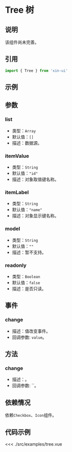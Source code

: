 # Tree 树 <xin-tag message="暂未实现" color="warning" fill></xin-tag>

## 说明

该组件尚未完善。

## 引用
```js
import { Tree } from 'xin-ui'
```

## 示例
<div>
  <example-tree/>
</div>

## 参数

### list

* 类型：`Array`
* 默认值：`[]`
* 描述：数据源。

### itemValue

* 类型：`String`
* 默认值：`"id"`
* 描述：对象取值键名称。

### itemLabel

* 类型：`String`
* 默认值：`"name"`
* 描述：对象显示键名称。

### model

* 类型：`String`
* 默认值：`""`
* 描述：暂不支持。

### readonly

* 类型：`Boolean`
* 默认值：`false`
* 描述：是否只读。

## 事件

### change

* 描述：值改变事件。
* 回调参数: `value`。

## 方法

### change

* 描述：。
* 回调参数: ``。

## 依赖情况

依赖`Checkbox`、`Icon`组件。

## 代码示例
<<< ./src/examples/tree.vue






